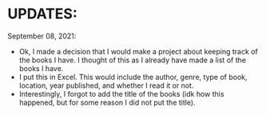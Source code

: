 # UPDATES:

September 08, 2021:
- Ok, I made a decision that I would make a project about keeping track of the books I have. I thought of this as I already have made a list of the books I have. 
- I put this in Excel. This would include the author, genre, type of book, location, year published, and whether I read it or not.
- Interestingly, I forgot to add the title of the books (idk how this happened, but for some reason I did not put the title). 
